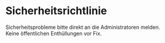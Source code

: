 # Sicherheitsrichtlinie

Sicherheitsprobleme bitte direkt an die Administratoren melden.  
Keine öffentlichen Enthüllungen vor Fix.  

